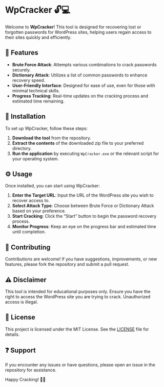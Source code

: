 # WpCracker 🔓💻

Welcome to **WpCracker**! This tool is designed for recovering lost or forgotten passwords for WordPress sites, helping users regain access to their sites quickly and efficiently.

## 🌟 Features  
- **Brute Force Attack**: Attempts various combinations to crack passwords securely.
- **Dictionary Attack**: Utilizes a list of common passwords to enhance recovery speed.
- **User-Friendly Interface**: Designed for ease of use, even for those with minimal technical skills.
- **Progress Tracking**: Real-time updates on the cracking process and estimated time remaining.

## 🚀 Installation  
To set up WpCracker, follow these steps:

1. **Download the tool** from the repository.
2. **Extract the contents** of the downloaded zip file to your preferred directory.
3. **Run the application** by executing `WpCracker.exe` or the relevant script for your operating system.

## ⚙️ Usage  
Once installed, you can start using WpCracker:

1. **Enter the Target URL**: Input the URL of the WordPress site you wish to recover access to.
2. **Select Attack Type**: Choose between Brute Force or Dictionary Attack based on your preference.
3. **Start Cracking**: Click the “Start” button to begin the password recovery process.
4. **Monitor Progress**: Keep an eye on the progress bar and estimated time until completion.

## 🤝 Contributing  
Contributions are welcome! If you have suggestions, improvements, or new features, please fork the repository and submit a pull request.

## ⚠️ Disclaimer  
This tool is intended for educational purposes only. Ensure you have the right to access the WordPress site you are trying to crack. Unauthorized access is illegal.

## 📜 License  
This project is licensed under the MIT License. See the [LICENSE](LICENSE) file for details.

## ❓ Support  
If you encounter any issues or have questions, please open an issue in the repository for assistance.

Happy Cracking! 🚀🔑